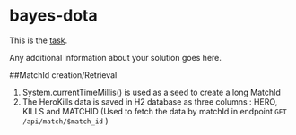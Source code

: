 bayes-dota
==========

This is the [task](TASK.md).

Any additional information about your solution goes here.


##MatchId creation/Retrieval 
1.  System.currentTimeMillis() is used as a seed to create a long MatchId <br/>
2.  The HeroKills data is saved in H2 database as three columns : HERO, KILLS and MATCHID  (Used to fetch the data by matchId in endpoint `GET /api/match/$match_id` )<br/>

